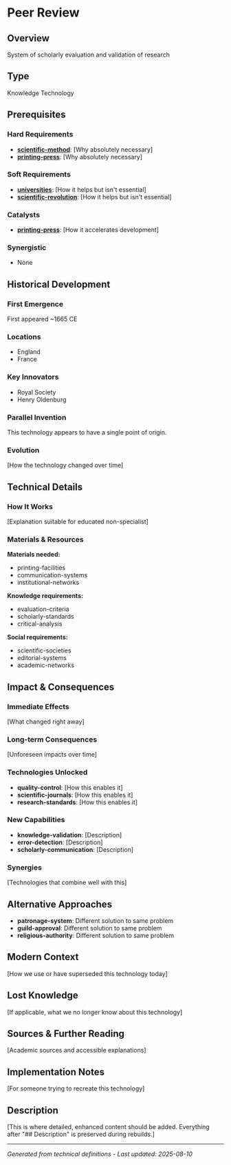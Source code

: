 # Peer Review

## Overview
System of scholarly evaluation and validation of research

## Type
Knowledge Technology

## Prerequisites

### Hard Requirements
- **[scientific-method](../scientific-method/README.md)**: [Why absolutely necessary]
- **[printing-press](../printing-press/README.md)**: [Why absolutely necessary]

### Soft Requirements
- **[universities](../universities/README.md)**: [How it helps but isn't essential]
- **[scientific-revolution](../scientific-revolution/README.md)**: [How it helps but isn't essential]

### Catalysts
- **[printing-press](../printing-press/README.md)**: [How it accelerates development]

### Synergistic
- None

## Historical Development

### First Emergence
First appeared ~1665 CE

### Locations
- England
- France

### Key Innovators
- Royal Society
- Henry Oldenburg

### Parallel Invention
This technology appears to have a single point of origin.

### Evolution
[How the technology changed over time]

## Technical Details

### How It Works
[Explanation suitable for educated non-specialist]

### Materials & Resources
**Materials needed:**
- printing-facilities
- communication-systems
- institutional-networks


**Knowledge requirements:**
- evaluation-criteria
- scholarly-standards
- critical-analysis


**Social requirements:**
- scientific-societies
- editorial-systems
- academic-networks

## Impact & Consequences

### Immediate Effects
[What changed right away]

### Long-term Consequences
[Unforeseen impacts over time]

### Technologies Unlocked
- **quality-control**: [How this enables it]
- **scientific-journals**: [How this enables it]
- **research-standards**: [How this enables it]

### New Capabilities
- **knowledge-validation**: [Description]
- **error-detection**: [Description]
- **scholarly-communication**: [Description]

### Synergies
[Technologies that combine well with this]

## Alternative Approaches
- **patronage-system**: Different solution to same problem
- **guild-approval**: Different solution to same problem
- **religious-authority**: Different solution to same problem

## Modern Context
[How we use or have superseded this technology today]

## Lost Knowledge
[If applicable, what we no longer know about this technology]

## Sources & Further Reading
[Academic sources and accessible explanations]

## Implementation Notes
[For someone trying to recreate this technology]

## Description









[This is where detailed, enhanced content should be added. Everything after "## Description" is preserved during rebuilds.]

---
*Generated from technical definitions - Last updated: 2025-08-10*
